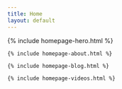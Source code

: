 ```yaml
---
title: Home
layout: default
---
```



{% include homepage-hero.html %}

<main id="main">

	{% include homepage-about.html %}

	{% include homepage-blog.html %}

	{% include homepage-videos.html %}

</main><!-- End #main -->